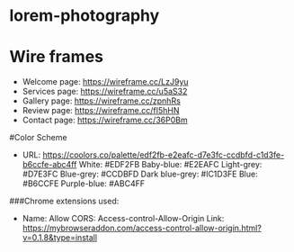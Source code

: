 # lorem-photography

# Wire frames

- Welcome page: https://wireframe.cc/LzJ9yu
- Services page: https://wireframe.cc/u5aS32
- Gallery page: https://wireframe.cc/zpnhRs
- Review page: https://wireframe.cc/fI5hHN
- Contact page: https://wireframe.cc/36P0Bm

#Color Scheme

- URL: https://coolors.co/palette/edf2fb-e2eafc-d7e3fc-ccdbfd-c1d3fe-b6ccfe-abc4ff
  White: #EDF2FB
  Baby-blue: #E2EAFC
  Light-grey: #D7E3FC
  Blue-grey: #CCDBFD
  Dark blue-grey: #lC1D3FE
  Blue: #B6CCFE
  Purple-blue: #ABC4FF

###Chrome extensions used:

- Name: Allow CORS: Access-control-Allow-Origin
  Link: https://mybrowseraddon.com/access-control-allow-origin.html?v=0.1.8&type=install
